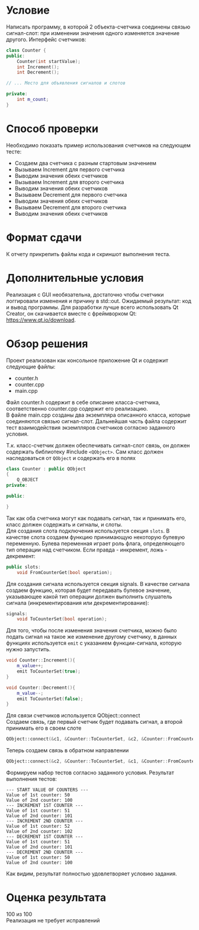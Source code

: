 # Условие

Написать программу, в которой 2 объекта-счетчика соединены связью сигнал-слот: при изменении значения одного изменяется значение другого. Интерфейс счетчиков:

~~~C++
class Counter {
public:
    Counter(int startValue);
    int Increment();
    int Decrement();

// ... Место для объявления сигналов и слотов

private:
    int m_count;
}
~~~

# Способ проверки
Необходимо показать пример использования счетчиков на следующем тесте:
- Создаем два счетчика с разным стартовым значением
- Вызываем Increment  для первого счетчика
- Выводим значения обеих счетчиков
- Вызываем Increment для второго счетчика
- Выводим значения обеих счетчиков
- Вызываем Decrement  для первого счетчика
- Выводим значения обеих счетчиков
- Вызываем Decrement для второго счетчика
- Выводим значения обеих счетчиков

# Формат сдачи
К отчету прикрепить файлы кода и скриншот выполнения теста.

# Дополнительные условия
Реализация с GUI необязательна, достаточно чтобы счетчики логгировали изменения и причину в std::out.
Ожидаемый результат: код и вывод программы.
Для разработки лучше всего использовать Qt Creator, он скачивается вместе с фреймворком Qt: https://www.qt.io/download.

# Обзор решения
Проект реализован как консольное приложение Qt и содержит следующие файлы:  
- counter.h
- counter.cpp
- main.cpp

Файл counter.h содержит в себе описание класса-счетчика, соответственно counter.cpp содержит его реализацию.  
В файле main.cpp созданы два экземпляра описанного класса, которые соединяются связью сигнал-слот. Дальнейшая часть файла содержит тест взаимодействия экземпляров счетчиков согласно заданного условия.

Т.к. класс-счетчик должен обеспечивать сигнал-слот связь, он должен содержать библиотеку #include `<QObject>`. Сам класс должен наследоваться от `QObject` и содержать его в полях

~~~C++
class Counter : public QObject
{
    Q_OBJECT
private:

public:

}
~~~
Так как оба счетчика могут как подавать сигнал, так и принимать его, класс должен содержать и сигналы, и слоты.  
Для создания слота подключения используется секция `slots`. В качестве слота создаем функцию принимающую некоторую булевую переменную. Булева переменная играет роль флага, определяющего тип операции над счетчиком. Если правда - инкремент, ложь - декремент:
~~~C++
public slots:
    void FromCounterGet(bool operation);
~~~
Для создания сигнала используется секция signals. В качестве сигнала создаем функцию, которая будет передавать булевое значение, указывающее какой тип операции должен выполнить слушатель сигнала (инкрементирования или декрементирование):
~~~C++
signals:
    void ToCounterSet(bool operation);
~~~
Для того, чтобы после изменения значения счетчика, можно было подать сигнал на такое же изменение другому счетчику, в данных функциях используется `emit` с указанием функции-сигнала, которую нужно запустить.
~~~C++
void Counter::Increment(){
    m_value++;
    emit ToCounterSet(true);
}

void Counter::Decrement(){
    m_value--;
    emit ToCounterSet(false);
}
~~~
Для связи счетчиков используется QObject::connect  
Создаем связь, где первый счетчик будет подавать сигнал, а второй принимать его в своем слоте 
~~~C++
QObject::connect(&c1, &Counter::ToCounterSet, &c2, &Counter::FromCounterGet);
~~~
Теперь создаем связь в обратном направлении
~~~C++
QObject::connect(&c2, &Counter::ToCounterSet, &c1, &Counter::FromCounterGet);
~~~

Формируем набор тестов согласно заданного условия. Результат выполнения тестов:  
~~~
--- START VALUE OF COUNTERS ---
Value of 1st counter: 50
Value of 2nd counter: 100
--- INCREMENT 1ST COUNTER ---
Value of 1st counter: 51
Value of 2nd counter: 101
--- INCREMENT 2ND COUNTER ---
Value of 1st counter: 52
Value of 2nd counter: 102
--- DECREMENT 1ST COUNTER ---
Value of 1st counter: 51
Value of 2nd counter: 101
--- DECREMENT 2ND COUNTER ---
Value of 1st counter: 50
Value of 2nd counter: 100
~~~

Как видим, результат полностью удовлетворяет условию задания.

# Оценка результата
100 из 100  
Реализация не требует исправлений
